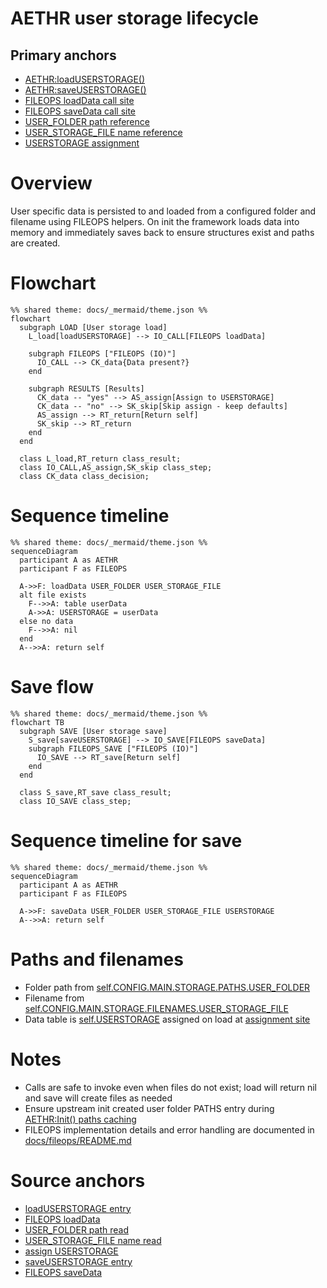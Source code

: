 # AETHR user storage lifecycle

## Primary anchors
- [AETHR:loadUSERSTORAGE()](https://github.com/Gh0st352/AETHR/blob/main/dev/AETHR.lua#L344)
- [AETHR:saveUSERSTORAGE()](https://github.com/Gh0st352/AETHR/blob/main/dev/AETHR.lua#L361)
- [FILEOPS loadData call site](https://github.com/Gh0st352/AETHR/blob/main/dev/AETHR.lua#L347)
- [FILEOPS saveData call site](https://github.com/Gh0st352/AETHR/blob/main/dev/AETHR.lua#L362)
- [USER_FOLDER path reference](https://github.com/Gh0st352/AETHR/blob/main/dev/AETHR.lua#L348)
- [USER_STORAGE_FILE name reference](https://github.com/Gh0st352/AETHR/blob/main/dev/AETHR.lua#L349)
- [USERSTORAGE assignment](https://github.com/Gh0st352/AETHR/blob/main/dev/AETHR.lua#L352)

# Overview
User specific data is persisted to and loaded from a configured folder and filename using FILEOPS helpers. On init the framework loads data into memory and immediately saves back to ensure structures exist and paths are created.

# Flowchart

```mermaid
%% shared theme: docs/_mermaid/theme.json %%
flowchart 
  subgraph LOAD [User storage load]
    L_load[loadUSERSTORAGE] --> IO_CALL[FILEOPS loadData]

    subgraph FILEOPS ["FILEOPS (IO)"]
      IO_CALL --> CK_data{Data present?}
    end

    subgraph RESULTS [Results]
      CK_data -- "yes" --> AS_assign[Assign to USERSTORAGE]
      CK_data -- "no" --> SK_skip[Skip assign - keep defaults]
      AS_assign --> RT_return[Return self]
      SK_skip --> RT_return
    end
  end

  class L_load,RT_return class_result;
  class IO_CALL,AS_assign,SK_skip class_step;
  class CK_data class_decision;
```


# Sequence timeline


```mermaid
%% shared theme: docs/_mermaid/theme.json %%
sequenceDiagram
  participant A as AETHR
  participant F as FILEOPS

  A->>F: loadData USER_FOLDER USER_STORAGE_FILE
  alt file exists
    F-->>A: table userData
    A->>A: USERSTORAGE = userData
  else no data
    F-->>A: nil
  end
  A-->>A: return self
```

# Save flow

```mermaid
%% shared theme: docs/_mermaid/theme.json %%
flowchart TB
  subgraph SAVE [User storage save]
    S_save[saveUSERSTORAGE] --> IO_SAVE[FILEOPS saveData]
    subgraph FILEOPS_SAVE ["FILEOPS (IO)"]
      IO_SAVE --> RT_save[Return self]
    end
  end

  class S_save,RT_save class_result;
  class IO_SAVE class_step;
```

# Sequence timeline for save

```mermaid
%% shared theme: docs/_mermaid/theme.json %%
sequenceDiagram
  participant A as AETHR
  participant F as FILEOPS

  A->>F: saveData USER_FOLDER USER_STORAGE_FILE USERSTORAGE
  A-->>A: return self
```

# Paths and filenames
- Folder path from [self.CONFIG.MAIN.STORAGE.PATHS.USER_FOLDER](https://github.com/Gh0st352/AETHR/blob/main/dev/AETHR.lua#L348)
- Filename from [self.CONFIG.MAIN.STORAGE.FILENAMES.USER_STORAGE_FILE](https://github.com/Gh0st352/AETHR/blob/main/dev/AETHR.lua#L349)
- Data table is [self.USERSTORAGE](https://github.com/Gh0st352/AETHR/blob/main/dev/AETHR.lua#L56) assigned on load at [assignment site](https://github.com/Gh0st352/AETHR/blob/main/dev/AETHR.lua#L352)

# Notes
- Calls are safe to invoke even when files do not exist; load will return nil and save will create files as needed
- Ensure upstream init created user folder PATHS entry during [AETHR:Init() paths caching](./init.md)
- FILEOPS implementation details and error handling are documented in [docs/fileops/README.md](../fileops/README.md)

# Source anchors
- [loadUSERSTORAGE entry](https://github.com/Gh0st352/AETHR/blob/main/dev/AETHR.lua#L344)
- [FILEOPS loadData](https://github.com/Gh0st352/AETHR/blob/main/dev/AETHR.lua#L347)
- [USER_FOLDER path read](https://github.com/Gh0st352/AETHR/blob/main/dev/AETHR.lua#L348)
- [USER_STORAGE_FILE name read](https://github.com/Gh0st352/AETHR/blob/main/dev/AETHR.lua#L349)
- [assign USERSTORAGE](https://github.com/Gh0st352/AETHR/blob/main/dev/AETHR.lua#L352)
- [saveUSERSTORAGE entry](https://github.com/Gh0st352/AETHR/blob/main/dev/AETHR.lua#L361)
- [FILEOPS saveData](https://github.com/Gh0st352/AETHR/blob/main/dev/AETHR.lua#L362)